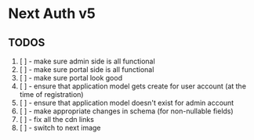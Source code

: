 # Next Auth v5

## TODOS
1. [ ] - make sure admin side is all functional
2. [ ] - make sure portal side is all functional
3. [ ] - make sure portal look good
4. [ ] - ensure that application model gets create for user account (at the time of registration)
5. [ ] - ensure that application model doesn't exist for admin account
6. [ ] - make appropriate changes in schema (for non-nullable fields)
7. [ ] - fix all the cdn links
8. [ ] - switch to next image

